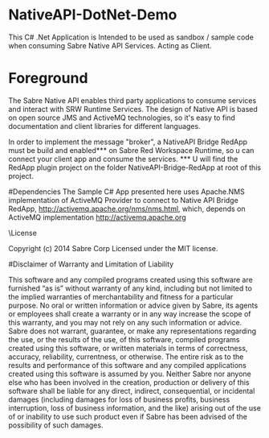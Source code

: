 # NativeAPI-DotNet-Demo
This C# .Net Application is Intended to be used as sandbox / sample code when consuming Sabre Native API Services. Acting as Client.
# Foreground
The Sabre Native API enables third party applications to consume services and interact with SRW Runtime Services.
The design of Native API is based on open source JMS and ActiveMQ technologies, so it's easy to find documentation and client libraries for different languages.

In order to implement the message "broker", a NativeAPI Bridge RedApp must be build and enabled*** on Sabre Red Workspace Runtime, so u can connect your client app and consume the services.
*** U will find the RedApp plugin project on the folder NativeAPI-Bridge-RedApp at root of this project.


#Dependencies
The Sample C# App presented here uses Apache.NMS implementation of ActiveMQ Provider to connect to Native API Bridge RedApp, http://activemq.apache.org/nms/nms.html, which, depends on ActiveMQ implementation http://activemq.apache.org


\\License

Copyright (c) 2014 Sabre Corp Licensed under the MIT license.

#Disclaimer of Warranty and Limitation of Liability

This software and any compiled programs created using this software are furnished “as is” without warranty of any kind, including but not limited to the implied warranties of merchantability and fitness for a particular purpose. No oral or written information or advice given by Sabre, its agents or employees shall create a warranty or in any way increase the scope of this warranty, and you may not rely on any such information or advice. Sabre does not warrant, guarantee, or make any representations regarding the use, or the results of the use, of this software, compiled programs created using this software, or written materials in terms of correctness, accuracy, reliability, currentness, or otherwise. The entire risk as to the results and performance of this software and any compiled applications created using this software is assumed by you. Neither Sabre nor anyone else who has been involved in the creation, production or delivery of this software shall be liable for any direct, indirect, consequential, or incidental damages (including damages for loss of business profits, business interruption, loss of business information, and the like) arising out of the use of or inability to use such product even if Sabre has been advised of the possibility of such damages.
